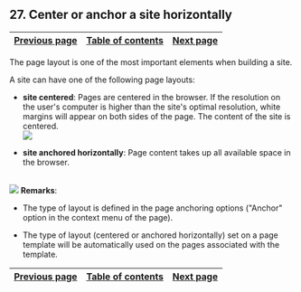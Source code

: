 
## 27. Center or anchor a site horizontally
			

| [Previous page](../Concepts_WB/1410087137.md) | [Table of contents](../Concepts_WB/1410087102.md) | [Next page](../Concepts_WB/1410087139.md) |
| --- | --- | --- |



<a name="NOTE1"></a>
<a name="NOTE1_1"></a>
The page layout is one of the most important elements when building a site. 

A site can have one of the following page layouts:

- **site centered**:
	Pages are centered in the browser. If the resolution on the user's computer is higher than the site's optimal resolution, white margins will appear on both sides of the page. The content of the site is centered. <br>![](https://doc.pcsoft.fr/en-US/images/image.awp?langid=3&name=P1_Principe%20d'une%20page%20statique%20-%20HC%20N%B0002.gif&type=thumb)


- **site anchored horizontally**:
	Page content takes up all available space in the browser. 

<br>![](https://doc.pcsoft.fr/en-US/images/image.awp?langid=3&name=P2_Site%20ancr%E9%20en%20largeur%20-%20HC%20N%B0001.gif&type=thumb)
**Remarks**: 

- The type of layout is defined in the page anchoring options ("Anchor" option in the context menu of the page). 

- The type of layout (centered or anchored horizontally) set on a page template will be automatically used on the pages associated with the template.




| [Previous page](../Concepts_WB/1410087137.md) | [Table of contents](../Concepts_WB/1410087102.md) | [Next page](../Concepts_WB/1410087139.md) |
| --- | --- | --- |




